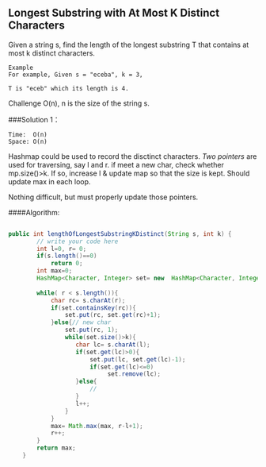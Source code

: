 ## Longest Substring with At Most K Distinct Characters

Given a string s, find the length of the longest substring T that contains at most k distinct characters.

```
Example
For example, Given s = "eceba", k = 3,

T is "eceb" which its length is 4.
```
Challenge
O(n), n is the size of the string s.


###Solution 1：
```
Time:  O(n)
Space: O(n)

```

Hashmap could be used to record the disctinct characters. _Two pointers_ are used for traversing, say l and r.  if meet a new char, check whether mp.size()>k. If so, increase l & update map so that the size is kept. Should update max in each loop. 

Nothing difficult, but must properly update those pointers. 

####Algorithm:


```java

public int lengthOfLongestSubstringKDistinct(String s, int k) {
        // write your code here
        int l=0, r= 0;
        if(s.length()==0)
            return 0;
        int max=0;
        HashMap<Character, Integer> set= new  HashMap<Character, Integer>();
        
        while( r < s.length()){
            char rc= s.charAt(r);
            if(set.containsKey(rc)){
                set.put(rc, set.get(rc)+1);
            }else{// new char
                set.put(rc, 1);
                while(set.size()>k){
                   char lc= s.charAt(l);
                   if(set.get(lc)>0){
                       set.put(lc, set.get(lc)-1);
                       if(set.get(lc)<=0)
                            set.remove(lc);
                   }else{
                       //
                   }
                   l++;
                }
            }
            max= Math.max(max, r-l+1);
            r++;
        }
        return max;
    }


```
